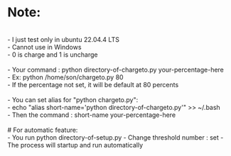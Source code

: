 #   Note:
<br>
- I just test only in ubuntu 22.04.4 LTS<br>
- Cannot use in Windows <br>
- 0 is charge and 1 is uncharge <br>
<br>
- Your command : python directory-of-chargeto.py your-percentage-here <br>
- Ex: python /home/son/chargeto.py 80<br>
- If the percentage not set, it will be default at 80 percents<br>
<br>
- You can set alias for "python chargeto.py": <br>
- echo "alias short-name='python directory-of-chargeto.py'" >> ~/.bash <br>
- Then the command : short-name your-percentage-here <br>
<br>
#    For automatic feature: 
<br>
- You run python directory-of-setup.py
- Change threshold number : set <new-number>
- The process will startup and run automatically
